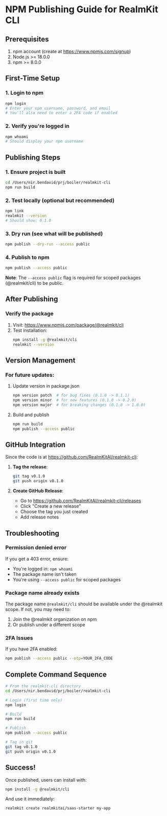 # NPM Publishing Guide for RealmKit CLI

## Prerequisites
1. npm account (create at https://www.npmjs.com/signup)
2. Node.js >= 18.0.0
3. npm >= 8.0.0

## First-Time Setup

### 1. Login to npm
```bash
npm login
# Enter your npm username, password, and email
# You'll also need to enter a 2FA code if enabled
```

### 2. Verify you're logged in
```bash
npm whoami
# Should display your npm username
```

## Publishing Steps

### 1. Ensure project is built
```bash
cd /Users/nir.bendavid/prj/boiler/realmkit-cli
npm run build
```

### 2. Test locally (optional but recommended)
```bash
npm link
realmkit --version
# Should show: 0.1.0
```

### 3. Dry run (see what will be published)
```bash
npm publish --dry-run --access public
```

### 4. Publish to npm
```bash
npm publish --access public
```

**Note**: The `--access public` flag is required for scoped packages (@realmkit/cli) to be public.

## After Publishing

### Verify the package
1. Visit: https://www.npmjs.com/package/@realmkit/cli
2. Test installation:
   ```bash
   npm install -g @realmkit/cli
   realmkit --version
   ```

## Version Management

### For future updates:
1. Update version in package.json
   ```bash
   npm version patch  # for bug fixes (0.1.0 -> 0.1.1)
   npm version minor  # for new features (0.1.0 -> 0.2.0)
   npm version major  # for breaking changes (0.1.0 -> 1.0.0)
   ```

2. Build and publish
   ```bash
   npm run build
   npm publish --access public
   ```

## GitHub Integration

Since the code is at https://github.com/RealmKitAI/realmkit-cli:

1. **Tag the release**:
   ```bash
   git tag v0.1.0
   git push origin v0.1.0
   ```

2. **Create GitHub Release**:
   - Go to https://github.com/RealmKitAI/realmkit-cli/releases
   - Click "Create a new release"
   - Choose the tag you just created
   - Add release notes

## Troubleshooting

### Permission denied error
If you get a 403 error, ensure:
- You're logged in: `npm whoami`
- The package name isn't taken
- You're using `--access public` for scoped packages

### Package name already exists
The package name `@realmkit/cli` should be available under the @realmkit scope.
If not, you may need to:
1. Join the @realmkit organization on npm
2. Or publish under a different scope

### 2FA Issues
If you have 2FA enabled:
```bash
npm publish --access public --otp=YOUR_2FA_CODE
```

## Complete Command Sequence

```bash
# From the realmkit-cli directory
cd /Users/nir.bendavid/prj/boiler/realmkit-cli

# Login (first time only)
npm login

# Build
npm run build

# Publish
npm publish --access public

# Tag in git
git tag v0.1.0
git push origin v0.1.0
```

## Success!
Once published, users can install with:
```bash
npm install -g @realmkit/cli
```

And use it immediately:
```bash
realmkit create realmkitai/saas-starter my-app
```